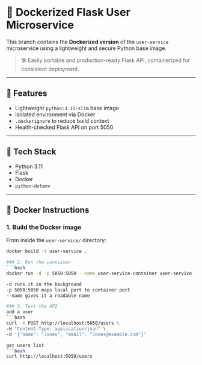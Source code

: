 # 🐳 Dockerized Flask User Microservice

This branch contains the **Dockerized version** of the `user-service` microservice using a lightweight and secure Python base image.

> 🛠 Easily portable and production-ready Flask API, containerized for consistent deployment.

---

## 📌 Features

- Lightweight `python:3.11-slim` base image
- Isolated environment via Docker
- `.dockerignore` to reduce build context
- Health-checked Flask API on port 5050

---

## 🧱 Tech Stack

- Python 3.11
- Flask
- Docker
- `python-dotenv`

---

## 🐳 Docker Instructions

### 1. Build the Docker image

From inside the `user-service/` directory:

```bash
docker build -t user-service .

### 2. Run the container
```bash
docker run -d -p 5050:5050 --name user-service-container user-service

-d runs it in the background
-p 5050:5050 maps local port to container port
--name gives it a readable name

### 3. Test the API
add a user
```bash
curl -X POST http://localhost:5050/users \
-H "Content-Type: application/json" \
-d '{"name": "Jones", "email": "Jones@example.com"}'

get users list
```bash
curl http://localhost:5050/users


